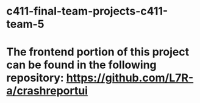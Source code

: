 # c411-final-team-projects-c411-team-5
# The frontend portion of this project can be found in the following repository: https://github.com/L7R-a/crashreportui
